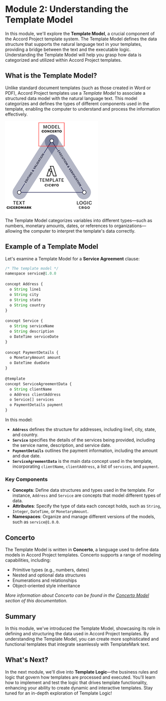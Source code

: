 # Module 2: Understanding the Template Model

In this module, we'll explore the **Template Model**, a crucial component of the Accord Project template system. The Template Model defines the data structure that supports the natural language text in your templates, providing a bridge between the text and the executable logic. Understanding the Template Model will help you grasp how data is categorized and utilized within Accord Project templates.

## What is the Template Model?

Unlike standard document templates (such as those created in Word or PDF), Accord Project templates use a _Template Model_ to associate a structured data model with the natural language text. This model categorizes and defines the types of different components used in the template, enabling the computer to understand and process the information effectively.

![Template Model](/public/assets/content/template_model.png)

The Template Model categorizes variables into different types—such as numbers, monetary amounts, dates, or references to organizations—allowing the computer to interpret the template's data correctly.

## Example of a Template Model

Let's examine a Template Model for a **Service Agreement** clause:

```js
/* The template model */
namespace service@1.0.0

concept Address {
  o String line1
  o String city
  o String state
  o String country
}

concept Service {
  o String serviceName
  o String description
  o DateTime serviceDate
}

concept PaymentDetails {
  o MonetaryAmount amount
  o DateTime dueDate
}

@template
concept ServiceAgreementData {
  o String clientName
  o Address clientAddress
  o Service[] services
  o PaymentDetails payment
}
```

In this model:

- **`Address`** defines the structure for addresses, including line1, city, state, and country.
- **`Service`** specifies the details of the services being provided, including the service name, description, and service date.
- **`PaymentDetails`** outlines the payment information, including the amount and due date.
- **`ServiceAgreementData`** is the main data concept used in the template, incorporating `clientName`, `clientAddress`, a list of `services`, and `payment`.

### Key Components

- **Concepts**: Define data structures and types used in the template. For instance, `Address` and `Service` are concepts that model different types of data.
- **Attributes**: Specify the type of data each concept holds, such as `String`, `Integer`, `DateTime`, or `MonetaryAmount`.
- **Namespaces**: Organize and manage different versions of the models, such as `service@1.0.0`.

## Concerto

The Template Model is written in **Concerto**, a language used to define data models in Accord Project templates. Concerto supports a range of modeling capabilities, including:

- Primitive types (e.g., numbers, dates)
- Nested and optional data structures
- Enumerations and relationships
- Object-oriented style inheritance

_More information about Concerto can be found in the [Concerto Model](https://concerto.accordproject.org/docs/intro) section of this documentation._

## Summary

In this module, we've introduced the Template Model, showcasing its role in defining and structuring the data used in Accord Project templates. By understanding the Template Model, you can create more sophisticated and functional templates that integrate seamlessly with TemplateMark text.

## What's Next?

In the next module, we'll dive into **Template Logic**—the business rules and logic that govern how templates are processed and executed. You'll learn how to implement and test the logic that drives template functionality, enhancing your ability to create dynamic and interactive templates. Stay tuned for an in-depth exploration of Template Logic!
